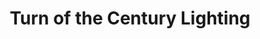 ---
title: "Turn of the Century Lighting"
url: /clinton/turn-of-the-century-lighting/
shop: Antiquitäten
---